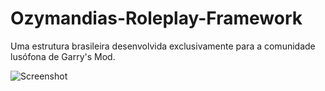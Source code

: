 # Ozymandias-Roleplay-Framework
Uma  estrutura brasileira desenvolvida exclusivamente para a comunidade lusófona de Garry's Mod.

![Screenshot](Ozymandias-Low-Res.png)
